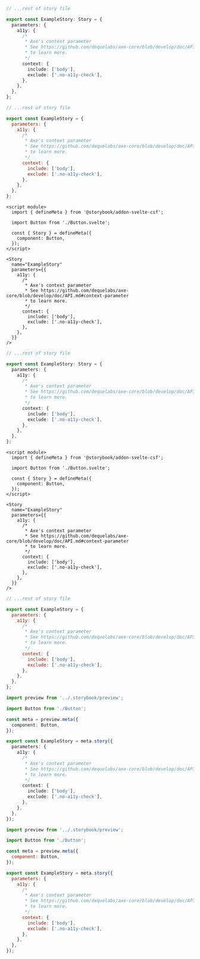 ```ts filename="Button.stories.ts" renderer="common" language="ts" tabTitle="CSF 3"
// ...rest of story file

export const ExampleStory: Story = {
  parameters: {
    a11y: {
      /*
       * Axe's context parameter
       * See https://github.com/dequelabs/axe-core/blob/develop/doc/API.md#context-parameter
       * to learn more.
       */
      context: {
        include: ['body'],
        exclude: ['.no-a11y-check'],
      },
    },
  },
};
```

```js filename="Button.stories.js" renderer="common" language="js"
// ...rest of story file

export const ExampleStory = {
  parameters: {
    a11y: {
      /*
       * Axe's context parameter
       * See https://github.com/dequelabs/axe-core/blob/develop/doc/API.md#context-parameter
       * to learn more.
       */
      context: {
        include: ['body'],
        exclude: ['.no-a11y-check'],
      },
    },
  },
};
```

```svelte filename="Button.stories.svelte" renderer="svelte" language="ts" tabTitle="Svelte CSF"
<script module>
  import { defineMeta } from '@storybook/addon-svelte-csf';

  import Button from './Button.svelte';

  const { Story } = defineMeta({
    component: Button,
  });
</script>

<Story
  name="ExampleStory"
  parameters={{
    a11y: {
      /*
       * Axe's context parameter
       * See https://github.com/dequelabs/axe-core/blob/develop/doc/API.md#context-parameter
       * to learn more.
       */
      context: {
        include: ['body'],
        exclude: ['.no-a11y-check'],
      },
    },
  }}
/>
```

```ts filename="Button.stories.ts" renderer="svelte" language="ts" tabTitle="CSF"
// ...rest of story file

export const ExampleStory: Story = {
  parameters: {
    a11y: {
      /*
       * Axe's context parameter
       * See https://github.com/dequelabs/axe-core/blob/develop/doc/API.md#context-parameter
       * to learn more.
       */
      context: {
        include: ['body'],
        exclude: ['.no-a11y-check'],
      },
    },
  },
};
```

```svelte filename="Button.stories.svelte" renderer="svelte" language="js" tabTitle="Svelte CSF"
<script module>
  import { defineMeta } from '@storybook/addon-svelte-csf';

  import Button from './Button.svelte';

  const { Story } = defineMeta({
    component: Button,
  });
</script>

<Story
  name="ExampleStory"
  parameters={{
    a11y: {
      /*
       * Axe's context parameter
       * See https://github.com/dequelabs/axe-core/blob/develop/doc/API.md#context-parameter
       * to learn more.
       */
      context: {
        include: ['body'],
        exclude: ['.no-a11y-check'],
      },
    },
  }}
/>
```

```js filename="Button.stories.js" renderer="svelte" language="js" tabTitle="CSF"
// ...rest of story file

export const ExampleStory = {
  parameters: {
    a11y: {
      /*
       * Axe's context parameter
       * See https://github.com/dequelabs/axe-core/blob/develop/doc/API.md#context-parameter
       * to learn more.
       */
      context: {
        include: ['body'],
        exclude: ['.no-a11y-check'],
      },
    },
  },
};
```

```ts filename="Button.stories.ts" renderer="react" language="ts" tabTitle="CSF Next 🧪"
import preview from '../.storybook/preview';

import Button from './Button';

const meta = preview.meta({
  component: Button,
});

export const ExampleStory = meta.story({
  parameters: {
    a11y: {
      /*
       * Axe's context parameter
       * See https://github.com/dequelabs/axe-core/blob/develop/doc/API.md#context-parameter
       * to learn more.
       */
      context: {
        include: ['body'],
        exclude: ['.no-a11y-check'],
      },
    },
  },
});
```

<!-- JS snippets still needed while providing both CSF 3 & Next -->

```js filename="Button.stories.js" renderer="react" language="js" tabTitle="CSF Next 🧪"
import preview from '../.storybook/preview';

import Button from './Button';

const meta = preview.meta({
  component: Button,
});

export const ExampleStory = meta.story({
  parameters: {
    a11y: {
      /*
       * Axe's context parameter
       * See https://github.com/dequelabs/axe-core/blob/develop/doc/API.md#context-parameter
       * to learn more.
       */
      context: {
        include: ['body'],
        exclude: ['.no-a11y-check'],
      },
    },
  },
});
```
